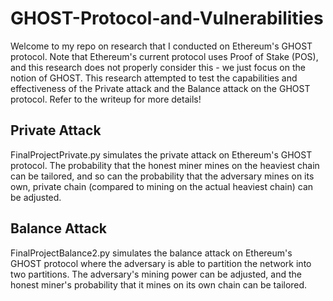 # GHOST-Protocol-and-Vulnerabilities
Welcome to my repo on research that I conducted on Ethereum's GHOST protocol. Note that Ethereum's current protocol uses Proof of Stake (POS), and this research does not properly consider this - we just focus on the notion of GHOST. This research attempted to test the capabilities and effectiveness of the Private attack and the Balance attack on the GHOST protocol. Refer to the writeup for more details!

## Private Attack
FinalProjectPrivate.py simulates the private attack on Ethereum's GHOST protocol. The probability that the honest miner mines on the heaviest chain can be tailored, and so can the probability that the adversary mines on its own, private chain (compared to mining on the actual heaviest chain) can be adjusted. 

## Balance Attack
FinalProjectBalance2.py simulates the balance attack on Ethereum's GHOST protocol where the adversary is able to partition the network into two partitions. The adversary's mining power can be adjusted, and the honest miner's probability that it mines on its own chain can be tailored. 
